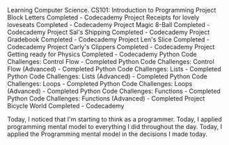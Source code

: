 Learning Computer Science.
CS101: Introduction to Programming
Project Block Letters Completed - Codecademy
Project Receipts for lovely loveseats Completed - Codecademy
Project Magic 8-Ball Completed - Codecademy
Project Sal's Shipping Completed - Codecademy
Project Gradebook Completed - Codecademy
Project Len's Slice Completed - Codecademy
Project Carly's Clippers Completed - Codecademy
Project Getting ready for Physics Completed - Codecademy
Python Code Challenges: Control Flow - Completed
Python Code Challenges: Control Flow (Advanced) - Completed
Python Code Challenges: Lists - Completed
Python Code Challenges: Lists (Advanced) - Completed
Python Code Challenges: Loops - Completed
Python Code Challenges: Loops (Advanced) - Completed
Python Code Challenges: Functions - Completed
Python Code Challenges: Functions (Advanced) - Completed
Project Bicycle World Completed - Codecademy

Today, I noticed that I'm starting to think as a programmer.
Today, I applied programming mental model to everything I did throughout the day.
Today, I applied the Programming mental model in the decisions I made today.
